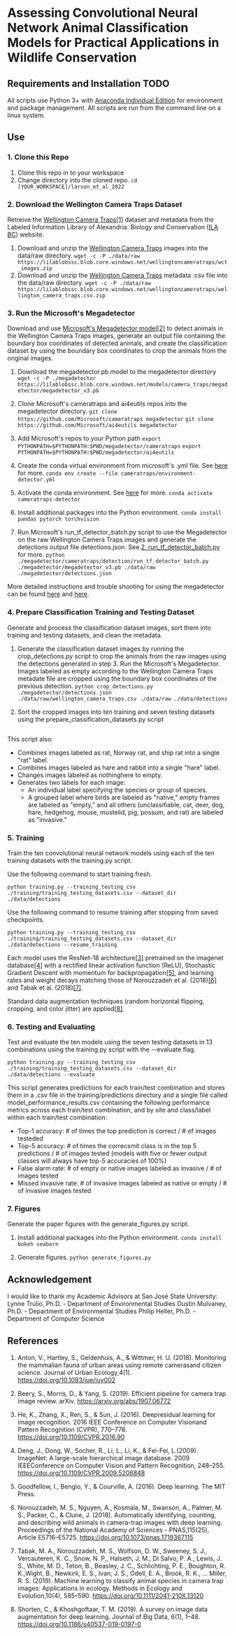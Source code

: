
# Assessing Convolutional Neural Network Animal Classification Models for Practical Applications in Wildlife Conservation


## Requirements and Installation TODO
All scripts use Python 3+ with [Anaconda Individual Edition](https://www.anaconda.com/products/individual) for environment and package management. All scripts are run from the command line on a linux system.

## Use

### 1. Clone this Repo
1. Clone this repo in to your workspace
``` ```
2. Change directory into the cloned repo.
```cd [YOUR_WORKSPACE]/larson_et_al_2022```

### 2. Download the Wellington Camera Traps Dataset
Retreive the [Wellington Camera Traps](https://lila.science/datasets/wellingtoncameratraps)[[1]](#references) dataset and metadata from the Labeled Information Library of Alexandria: Biology and Conservation ([ILA BC](https://lila.science/)) website.
1. Download and unzip the [Wellington Camera Traps](https://lila.science/datasets/wellingtoncameratraps) images into the data/raw directory.
```wget -c -P ./data/raw https://lilablobssc.blob.core.windows.net/wellingtoncameratraps/wct_images.zip```
2. Download and unzip the [Wellington Camera Traps](https://lila.science/datasets/wellingtoncameratraps) metadata .csv file into the data/raw directory.
```wget -c -P ./data/raw https://lilablobssc.blob.core.windows.net/wellingtoncameratraps/wellington_camera_traps.csv.zip```

### 3. Run the Microsoft's Megadetector
Download and use [Microsoft's Megadetector model]((https://github.com/microsoft/CameraTraps/blob/main/megadetector.md))[[2]](#references) to detect animals in the Wellington Camera Traps images, generate an output file containing the boundary box coordinates of detected animals, and create the classification dataset by using the boundary box coordinates to crop the animals from the original images.

1. Download the megadetector.pb model to the megadetector directory
```wget -c -P ./megadetector https://lilablobssc.blob.core.windows.net/models/camera_traps/megadetector/megadetector_v3.pb```

2. Clone Microsoft's cameratraps and ai4eutils repos into the megadetector directory.
```git clone https://github.com/Microsoft/cameratraps megadetector```
```git clone https://github.com/Microsoft/ai4eutils megadetector```

3. Add Microsoft's repos to your Python path
```export PYTHONPATH=$PYTHONPATH:$PWD/megadetector/cameratraps```
```export PYTHONPATH=$PYTHONPATH:$PWD/megadetector/ai4eutils```

4. Create the conda virtual environment from microsoft's .yml file. See [here](https://github.com/microsoft/CameraTraps#installation) for more.
```conda env create --file cameratraps/environment-detector.yml```

5. Activate the conda environment. See [here](https://github.com/microsoft/CameraTraps#installation) for more.
```conda activate cameratraps-detector```

6. Install additional packages into the Python environment.
```conda install pandas pytorch torchvision```

7. Run Microsoft's run_tf_detector_batch.py script to use the Megadetector on the raw Wellington Camera Traps images and generate the detections output file detections.json. See [2. run_tf_detector_batch.py](https://github.com/microsoft/CameraTraps/blob/main/megadetector.md#2-run_tf_detector_batchpy) for more.
```python ./megadetector/cameratraps/detection/run_tf_detector_batch.py ./megadetector/megadetector_v3.pb ./data/raw ./megadetector/detections.json```

More detailed instructions and trouble shooting for using the megadetector can be found [here](https://github.com/microsoft/CameraTraps/blob/main/megadetector.md) and [here](https://github.com/microsoft/CameraTraps#installation).

### 4. Prepare Classification Training and Testing Dataset
Generate and process the classification dataset images, sort them into training and testing datasets, and clean the metadata.

1. Generate the classification dataset images by running the crop_detections.py script to crop the animals from the raw images using the detections generated in step 3. Run the Microsoft's Megadetector. Images labeled as empty according to the Wellington Camera Traps metadate file are cropped using the boundary box coordinates of the previous detection.
```python crop_detections.py ./megadetector/detections.json ./data/raw/wellington_camera_traps.csv ./data/raw ./data/detections```

2. Sort the cropped images into ten training and seven testing datasets using the prepare_classification_datasets.py script
```python prepare_classification_datasets.py --detections_csv=./data/detections/wellington_camera_traps_detections.csv --output_csv=training_testing_datasets.csv
```
This script also:
- Combines images labeled as rat, Norway rat, and ship rat into a single "rat" label.
- Combines images labeled as hare and rabbit into a single "hare" label.
- Changes images labeled as nothinghere to empty.
- Generates two labels for each image:
    - An individual label specifying the species or group of species.
    - A grouped label where birds are labeled as "native," empty frames are labeled as "empty," and all others (unclassifiable, cat, deer, dog, hare, hedgehog, mouse, mustelid, pig, possum, and rat) are labeled as "invasive."

### 5. Training
Train the ten convolutional neural network models using each of the ten training datasets with the training.py script.

Use the following command to start training fresh.
```
python training.py --training_testing_csv ./training/training_testing_datasets.csv --dataset_dir ./data/detections
```

Use the following command to resume training after stopping from saved checkpoints.
```
python training.py --training_testing_csv ./training/training_testing_datasets.csv --dataset_dir ./data/detections --resume_training
```

Each model uses the ResNet-18 architecture[[3]](#references) pretrained on the imagenet database[[4]](#references) with a rectified linear activation function (ReLU), Stochastic Gradient Descent with momentum for backpropagation[[5]](#references), and learning rates and weight decays matching those of Norouzzadeh et al. (2018)[[6]](#references) and Tabak et al. (2018)[[7]](#references).

Standard data augmentation techniques (random horizontal flipping, cropping, and color jitter) are applied[[8]](#references).


### 6. Testing and Evaluating
Test and evaluate the ten models using the seven testing datasets in 13 combinations using the training.py script with the --evaluate flag.
```
python training.py --training_testing_csv ./training/training_testing_datasets.csv --dataset_dir ./data/detections --evaluate
```
This script generates predictions for each train/test combination and stores them in a .csv file in the training/predictions directory and a single file called model_performance_results.csv containing the following performance metrics across each train/test combination, and by site and class/label within each train/test combination:
- Top-1 accuracy: # of times the top prediction is correct / # of images testeded
- Top-5 accuracy: # of times the correcsmit class is in the top 5 predictions / # of images tested (models with five or fewer output classes will always have top-5 accuracies of 100%)
- False alarm rate: # of empty or native images labeled as invasive / # of images tested
- Missed invasive rate: # of invasive images labeled as native or empty / # of invasive images tested

### 7. Figures
Generate the paper figures with the generate_figures.py script.

1. Install additional packages into the Python environment.
```conda install bokeh seaborn```

2. Generate figures.
```python generate_figures.py```


## Acknowledgement
I would like to thank my Academic Advisors at San José State University:
Lynne Trulio, Ph.D.    -  Department of Environmental Studies
Dustin Mulvaney, Ph.D. -  Department of Environmental Studies
Philip Heller, Ph.D.   -  Department of Computer Science

## References

1. Anton, V., Hartley, S., Geldenhuis, A., & Wittmer, H. U. (2018).  Monitoring the mammalian fauna of urban areas using remote camerasand citizen science. Journal of Urban Ecology,4(1). https://doi.org/10.1093/jue/juy002

2. Beery, S., Morris, D., & Yang, S. (2019).  Efficient pipeline for camera trap image review.  arXiv. https://arxiv.org/abs/1907.06772

3. He, K., Zhang, X., Ren, S., & Sun, J. (2016).  Deepresidual learning for image recognition. 2016 IEEE Conference on Computer Visionand Pattern Recognition (CVPR), 770–778. https://doi.org/10.1109/CVPR.2016.90

4. Deng, J., Dong, W., Socher, R., Li, L., Li, K., & Fei-Fei, L.(2009).  ImageNet: A large-scale hierarchical image database. 2009 IEEEConference on Computer Vision and Pattern Recognition, 248–255. https://doi.org/10.1109/CVPR.2009.5206848

5. Goodfellow, I., Bengio, Y., & Courville, A. (2016). Deep learning.  The MIT Press.

6. Norouzzadeh, M. S., Nguyen, A., Kosmala, M., Swanson, A., Palmer, M. S., Packer, C., & Clune, J. (2018). Automatically identifying, counting, and describing wild animals in camera-trap images with deep learning. Proceedings of the National Academy of Sciences - PNAS,115(25), Article E5716–E5725. https://doi.org/10.1073/pnas.1719367115

7. Tabak, M. A., Norouzzadeh, M. S., Wolfson, D. W., Sweeney, S. J., Vercauteren, K. C., Snow, N. P., Halseth, J. M., Di Salvo, P. A., Lewis, J. S., White, M. D., Teton, B., Beasley, J. C., Schlichting, P. E., Boughton, R. K.,Wight, B., Newkirk, E. S., Ivan, J. S., Odell, E. A., Brook, R. K., ... Miller, R. S. (2019). Machine learning to classify animal species in camera trap images: Applications in ecology. Methods in Ecology and Evolution,10(4), 585–590. https://doi.org/10.1111/2041-210X.13120

8. Shorten, C., & Khoshgoftaar, T. M. (2019).  A survey on image data augmentation for deep learning.  Journal of Big Data, 6(1), 1–48.  https://doi.org/10.1186/s40537-019-0197-0


